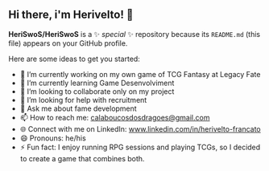 ## Hi there, i'm Herivelto! 👋

**HeriSwoS/HeriSwoS** is a ✨ _special_ ✨ repository because its `README.md` (this file) appears on your GitHub profile.

Here are some ideas to get you started:

- 🔭 I’m currently working on my own game of TCG Fantasy at Legacy Fate
- 🌱 I’m currently learning Game Desenvolviment
- 👯 I’m looking to collaborate only on my project
- 🤔 I’m looking for help with recruitment
- 💬 Ask me about fame development
- 📫 How to reach me: calaboucosdosdragoes@gmail.com
- 🌐 Connect with me on LinkedIn: www.linkedin.com/in/herivelto-francato
- 😄 Pronouns: he/his
- ⚡ Fun fact: I enjoy running RPG sessions and playing TCGs, so I decided to create a game that combines both.

